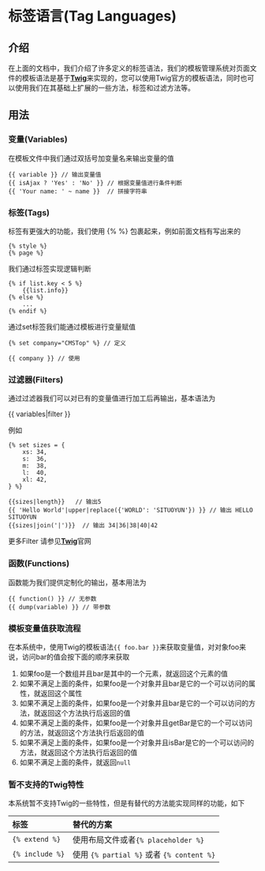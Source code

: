 # 标签语言\(Tag Languages\)

## 介绍

在上面的文档中，我们介绍了许多定义的标签语法，我们的模板管理系统对页面文件的模板语法是基于[**Twig**](https://twig.symfony.com/doc/2.x/)来实现的，您可以使用Twig官方的模板语法，同时也可以使用我们在其基础上扩展的一些方法，标签和过滤方法等。

## 用法

### 变量\(Variables\)

在模板文件中我们通过双括号加变量名来输出变量的值

```text
{{ variable }} // 输出变量值
{{ isAjax ? 'Yes' : 'No' }} // 根据变量值进行条件判断
{{ 'Your name: ' ~ name }}  // 拼接字符串
```

### 标签\(Tags\)

标签有更强大的功能，我们使用 {%  %} 包裹起来，例如前面文档有写出来的

```text
{% style %}
{% page %}
```

我们通过标签实现逻辑判断

```text
{% if list.key < 5 %}
    {{list.info}}
{% else %}
    ...
{% endif %}
```

通过set标签我们能通过模板进行变量赋值

```text
{% set company="CMSTop" %} // 定义

{{ company }} // 使用
```

### 过滤器\(Filters\)

通过过滤器我们可以对已有的变量值进行加工后再输出，基本语法为

{{ variables\|filter }}

例如

```markup
{% set sizes = {
    xs: 34,
    s:  36,
    m:  38,
    l:  40,
    xl: 42,
} %}

{{sizes|length}}   // 输出5
{{ 'Hello World'|upper|replace({'WORLD': 'SITUOYUN'}) }} // 输出 HELLO SITUOYUN 
{{sizes|join('|')}}  // 输出 34|36|38|40|42
```

更多Filter 请参见[**Twig**](https://twig.symfony.com/doc/2.x/)官网

### 函数\(Functions\)

函数能为我们提供定制化的输出，基本用法为

```text
{{ function() }} // 无参数
{{ dump(variable) }} // 带参数
```

### 模板变量值获取流程

在本系统中，使用Twig的模板语法`{{ foo.bar }}`来获取变量值，对对象foo来说，访问bar的值会按下面的顺序来获取

1. 如果foo是一个数组并且bar是其中的一个元素，就返回这个元素的值
2. 如果不满足上面的条件，如果foo是一个对象并且bar是它的一个可以访问的属性，就返回这个属性
3. 如果不满足上面的条件，如果foo是一个对象并且bar是它的一个可以访问的方法，就返回这个方法执行后返回的值
4. 如果不满足上面的条件，如果foo是一个对象并且getBar是它的一个可以访问的方法，就返回这个方法执行后返回的值
5. 如果不满足上面的条件，如果foo是一个对象并且isBar是它的一个可以访问的方法，就返回这个方法执行后返回的值
6. 如果不满足上面的条件，就返回`null`

### 暂不支持的Twig特性

本系统暂不支持Twig的一些特性，但是有替代的方法能实现同样的功能，如下

| 标签 | 替代的方案 |
| :--- | :--- |
| `{% extend %}` | 使用布局文件或者`{% placeholder %}` |
| `{% include %}` | 使用 `{% partial %}` 或者 `{% content %}` |




